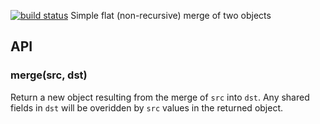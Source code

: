 [![build status](https://secure.travis-ci.org/andrewjstone/flatmerge.png)](http://travis-ci.org/andrewjstone/flatmerge)
Simple flat (non-recursive) merge of two objects

## API

### merge(src, dst)
Return a new object resulting from the merge of ```src``` into ```dst```. 
Any shared fields in ```dst``` will be overidden by ```src``` values in the returned object.


